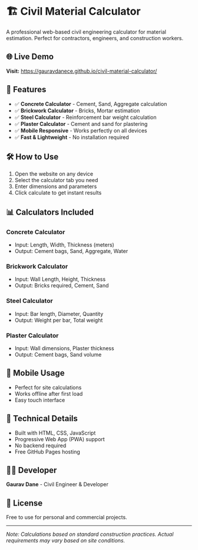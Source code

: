 # 🏗️ Civil Material Calculator

A professional web-based civil engineering calculator for material estimation. Perfect for contractors, engineers, and construction workers.

## 🌐 Live Demo
**Visit:** https://gauravdanece.github.io/civil-material-calculator/

## 📱 Features
- ✅ **Concrete Calculator** - Cement, Sand, Aggregate calculation
- ✅ **Brickwork Calculator** - Bricks, Mortar estimation  
- ✅ **Steel Calculator** - Reinforcement bar weight calculation
- ✅ **Plaster Calculator** - Cement and sand for plastering
- ✅ **Mobile Responsive** - Works perfectly on all devices
- ✅ **Fast & Lightweight** - No installation required

## 🛠️ How to Use
1. Open the website on any device
2. Select the calculator tab you need
3. Enter dimensions and parameters
4. Click calculate to get instant results

## 📊 Calculators Included

### Concrete Calculator
- Input: Length, Width, Thickness (meters)
- Output: Cement bags, Sand, Aggregate, Water

### Brickwork Calculator  
- Input: Wall Length, Height, Thickness
- Output: Bricks required, Cement, Sand

### Steel Calculator
- Input: Bar length, Diameter, Quantity
- Output: Weight per bar, Total weight

### Plaster Calculator
- Input: Wall dimensions, Plaster thickness
- Output: Cement bags, Sand volume

## 📱 Mobile Usage
- Perfect for site calculations
- Works offline after first load
- Easy touch interface

## 🔧 Technical Details
- Built with HTML, CSS, JavaScript
- Progressive Web App (PWA) support
- No backend required
- Free GitHub Pages hosting

## 👨‍💻 Developer
**Gaurav Dane** - Civil Engineer & Developer

## 📄 License
Free to use for personal and commercial projects.

---

*Note: Calculations based on standard construction practices. Actual requirements may vary based on site conditions.*
